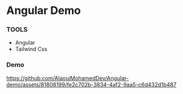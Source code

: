 
# Angular Demo

### TOOLS
 - Angular
 - Tailwind Css

### Demo
https://github.com/AlaouiMohamedDev/Angular-demo/assets/81808199/fe2c702b-3834-4af2-9aa5-c6d432d1b487
